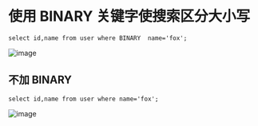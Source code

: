 # 使用 BINARY 关键字使搜索区分大小写

```
select id,name from user where BINARY  name='fox';
```

![image](https://img-blog.csdnimg.cn/20191104100403559.png)


## 不加 BINARY  

```
select id,name from user where name='fox';
```

![image](https://img-blog.csdnimg.cn/20191104100252507.png)

